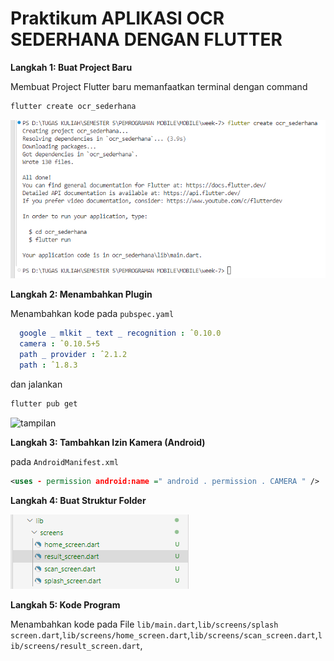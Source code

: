 # Praktikum APLIKASI OCR SEDERHANA DENGAN FLUTTER

**Langkah 1: Buat Project Baru**

Membuat Project Flutter baru memanfaatkan terminal dengan command 
```bash
flutter create ocr_sederhana
```

![tampilan](images/00.png)

**Langkah 2: Menambahkan Plugin**

Menambahkan kode pada `pubspec.yaml`
```yaml
  google _ mlkit _ text _ recognition : ˆ0.10.0
  camera : ˆ0.10.5+5
  path _ provider : ˆ2.1.2
  path : ˆ1.8.3
  ```

dan jalankan
```bash
flutter pub get
````


![tampilan](images/02.png)

**Langkah 3: Tambahkan Izin Kamera (Android)**

pada `AndroidManifest.xml`
```xml
<uses - permission android:name =" android . permission . CAMERA " />
```

**Langkah 4: Buat Struktur Folder**

![tampilan](images/01.png)

**Langkah 5: Kode Program**

Menambahkan kode pada File `lib/main.dart`,`lib/screens/splash screen.dart`,`lib/screens/home_screen.dart`,`lib/screens/scan_screen.dart`,`lib/screens/result_screen.dart`,
